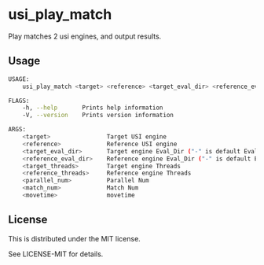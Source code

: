 # usi_play_match

Play matches 2 usi engines, and output results.

## Usage

```bash
USAGE:
    usi_play_match <target> <reference> <target_eval_dir> <reference_eval_dir> <target_threads> <reference_threads> <parallel_num> <match_num> <movetime>

FLAGS:
    -h, --help       Prints help information
    -V, --version    Prints version information

ARGS:
    <target>                Target USI engine
    <reference>             Reference USI engine
    <target_eval_dir>       Target engine Eval_Dir ("-" is default Eval_Dir)
    <reference_eval_dir>    Reference engine Eval_Dir ("-" is default Eval_Dir)
    <target_threads>        Target engine Threads
    <reference_threads>     Reference engine Threads
    <parallel_num>          Parallel Num
    <match_num>             Match Num
    <movetime>              movetime
```

## License

This is distributed under the MIT license.

See LICENSE-MIT for details.
